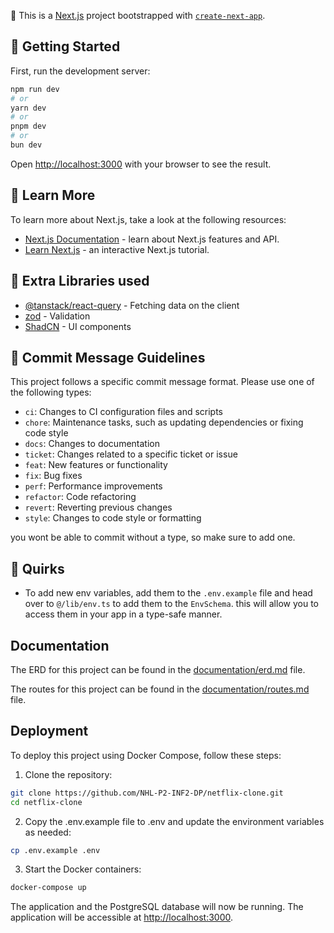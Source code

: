 🚀 This is a [Next.js](https://nextjs.org) project bootstrapped with [`create-next-app`](https://nextjs.org/docs/app/api-reference/cli/create-next-app).

## 🚧 Getting Started

First, run the development server:

```bash
npm run dev
# or
yarn dev
# or
pnpm dev
# or
bun dev
```

Open [http://localhost:3000](http://localhost:3000) with your browser to see the result.

## 🤔 Learn More

To learn more about Next.js, take a look at the following resources:

- [Next.js Documentation](https://nextjs.org/docs) - learn about Next.js features and API.
- [Learn Next.js](https://nextjs.org/learn) - an interactive Next.js tutorial.

## 🚀 Extra Libraries used

- [@tanstack/react-query](https://tanstack.com/query/v5) - Fetching data on the client
- [zod](https://zod.dev/) - Validation
- [ShadCN](https://shadcn.com/) - UI components

## 🚧 Commit Message Guidelines

This project follows a specific commit message format. Please use one of the following types:

- `ci`: Changes to CI configuration files and scripts
- `chore`: Maintenance tasks, such as updating dependencies or fixing code style
- `docs`: Changes to documentation
- `ticket`: Changes related to a specific ticket or issue
- `feat`: New features or functionality
- `fix`: Bug fixes
- `perf`: Performance improvements
- `refactor`: Code refactoring
- `revert`: Reverting previous changes
- `style`: Changes to code style or formatting

you wont be able to commit without a type, so make sure to add one.

## 🚨 Quirks

- To add new env variables, add them to the `.env.example` file and head over to `@/lib/env.ts` to add them to the `EnvSchema`. this will allow you to access them in your app in a type-safe manner.

## Documentation

The ERD for this project can be found in the [documentation/erd.md](https://github.com/NHL-P2-INF2-DP/netflix-clone/tree/main/documentation/erd.md) file.

The routes for this project can be found in the [documentation/routes.md](https://github.com/NHL-P2-INF2-DP/netflix-clone/tree/main/documentation/routes.md) file.

## Deployment

To deploy this project using Docker Compose, follow these steps:

1. Clone the repository:

```bash
git clone https://github.com/NHL-P2-INF2-DP/netflix-clone.git
cd netflix-clone
```

2. Copy the .env.example file to .env and update the environment variables as needed:

```bash
cp .env.example .env
```

3. Start the Docker containers:

```bash
docker-compose up
```

The application and the PostgreSQL database will now be running. The application will be accessible at [http://localhost:3000](http://localhost:3000).
